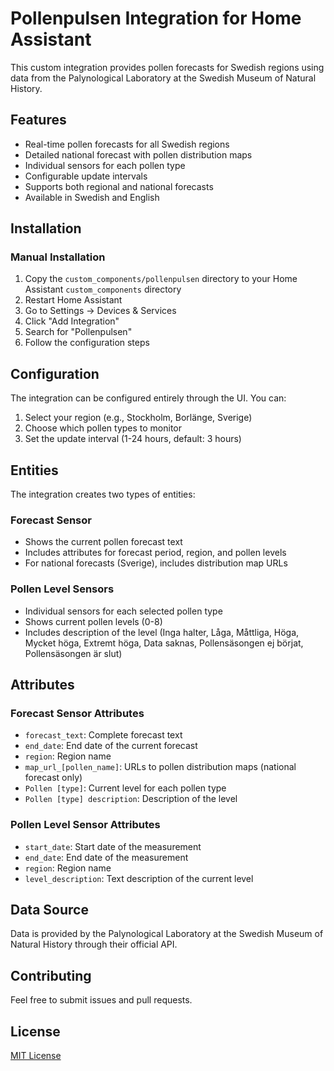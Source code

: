 # Pollenpulsen Integration for Home Assistant

This custom integration provides pollen forecasts for Swedish regions using data from the Palynological Laboratory at the Swedish Museum of Natural History.

## Features

- Real-time pollen forecasts for all Swedish regions
- Detailed national forecast with pollen distribution maps
- Individual sensors for each pollen type
- Configurable update intervals
- Supports both regional and national forecasts
- Available in Swedish and English

## Installation

### Manual Installation

1. Copy the `custom_components/pollenpulsen` directory to your Home Assistant `custom_components` directory
2. Restart Home Assistant
3. Go to Settings -> Devices & Services
4. Click "Add Integration"
5. Search for "Pollenpulsen"
6. Follow the configuration steps

## Configuration

The integration can be configured entirely through the UI. You can:

1. Select your region (e.g., Stockholm, Borlänge, Sverige)
2. Choose which pollen types to monitor
3. Set the update interval (1-24 hours, default: 3 hours)

## Entities

The integration creates two types of entities:

### Forecast Sensor
- Shows the current pollen forecast text
- Includes attributes for forecast period, region, and pollen levels
- For national forecasts (Sverige), includes distribution map URLs

### Pollen Level Sensors
- Individual sensors for each selected pollen type
- Shows current pollen levels (0-8)
- Includes description of the level (Inga halter, Låga, Måttliga, Höga, Mycket höga, Extremt höga, Data saknas, Pollensäsongen ej börjat, Pollensäsongen är slut)

## Attributes

### Forecast Sensor Attributes
- `forecast_text`: Complete forecast text
- `end_date`: End date of the current forecast
- `region`: Region name
- `map_url_[pollen_name]`: URLs to pollen distribution maps (national forecast only)
- `Pollen [type]`: Current level for each pollen type
- `Pollen [type] description`: Description of the level

### Pollen Level Sensor Attributes
- `start_date`: Start date of the measurement
- `end_date`: End date of the measurement
- `region`: Region name
- `level_description`: Text description of the current level

## Data Source

Data is provided by the Palynological Laboratory at the Swedish Museum of Natural History through their official API.

## Contributing

Feel free to submit issues and pull requests.

## License

[MIT License](LICENSE)
